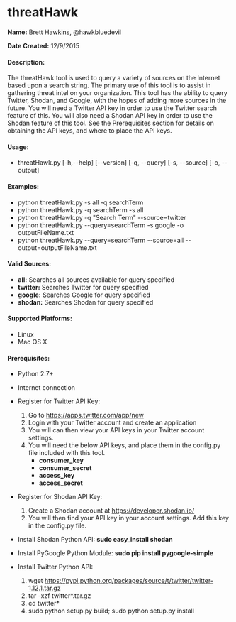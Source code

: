 # threatHawk

**Name:** Brett Hawkins, @hawkbluedevil

**Date Created:** 12/9/2015


#### Description:
The threatHawk tool is used to query a variety of sources on the Internet based upon a search string. The primary use of this tool is to assist in gathering threat intel on your organization. This tool has the ability to query Twitter, Shodan, and Google, with the hopes of adding more sources in the future. You will need a Twitter API key in order to use the Twitter search feature of this. You will also need a Shodan API key in order to use the Shodan feature of this tool. See the Prerequisites section for details on obtaining the API keys, and where to place the API keys.

#### Usage:
- threatHawk.py [-h,--help] [--version] [-q, --query] [-s, --source] [-o, --output]

#### Examples:
- python threatHawk.py -s all -q searchTerm
- python threatHawk.py -q searchTerm -s all
- python threatHawk.py -q "Search Term" --source=twitter
- python threatHawk.py --query=searchTerm -s google -o outputFileName.txt
- python threatHawk.py --query=searchTerm --source=all --output=outputFileName.txt

#### Valid Sources:
- **all:** Searches all sources available for query specified
- **twitter:** Searches Twitter for query specified
- **google:** Searches Google for query specified
- **shodan:** Searches Shodan for query specified

#### Supported Platforms:
- Linux
- Mac OS X

#### Prerequisites:
- Python 2.7+

- Internet connection

- Register for Twitter API Key:
    1. Go to https://apps.twitter.com/app/new
    2. Login with your Twitter account and create an application
    3. You will can then view your API keys in your Twitter account settings.
    4. You will need the below API keys, and place them in the config.py file included with     this tool.
        - **consumer_key**
        - **consumer_secret**
        - **access_key**
        - **access_secret**

- Register for Shodan API Key:
    1. Create a Shodan account at https://developer.shodan.io/
    2. You will then find your API key in your account settings. Add this key in the            config.py file.

- Install Shodan Python API: **sudo easy_install shodan**

- Install PyGoogle Python Module: **sudo pip install pygoogle-simple**

- Install Twitter Python API:
    1. wget https://pypi.python.org/packages/source/t/twitter/twitter-1.12.1.tar.gz
    2. tar -xzf twitter*.tar.gz
    3. cd twitter*
    4. sudo python setup.py build; sudo python setup.py install
